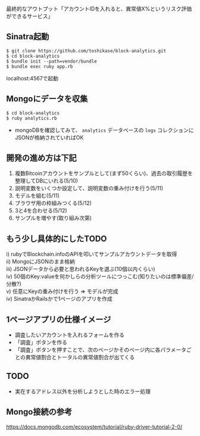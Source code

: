 最終的なアウトプット「アカウントIDを入れると、異常値X%というリスク評価ができるサービス」

## Sinatra起動
```
$ git clone https://github.com/toshikase/block-analytics.git
$ cd block-analytics
$ bundle init --path=vendor/bundle
$ bundle exec ruby app.rb
```
localhost:4567で起動

## Mongoにデータを収集
```
$ cd block-analytics
$ ruby analytics.rb
```
- mongoDBを確認してみて、 `analytics` データベースの `logs` コレクションにJSONが格納されていればOK


## 開発の進め方は下記
1. 複数Bitcoinアカウントをサンプルとして(まず50くらい)、過去の取引履歴を整理してDBにいれる(5/10)
2. 説明変数をいくつか設定して、説明変数の重み付けを行う(5/11)
3. モデルを組む(5/11)
4. ブラウザ用の枠組みつくる(5/12)
5. 3と4を合わせる(5/12)
6. サンプルを増やす(取り組み次第)

## もう少し具体的にしたTODO
i)   rubyでBlockchain.infoのAPIを叩いてサンプルアカウントデータを取得  
ii)  MongoにJSONのまま格納  
iii) JSONデータから必要と思われるKeyを選ぶ(10個以内くらい)  
iv)  50個のKey:valueを何かしらの分析ツールにつっこむ(知りたいのは標準偏差/分散?)  
v)   任意にKeyの重み付けを行う => モデルが完成  
iv)  SinatraかRailsかで1ページのアプリを作成  

## 1ページアプリの仕様イメージ
- 調査したいアカウントを入れるフォームを作る
- 「調査」ボタンを作る
- 「調査」ボタンを押すことで、次のページかそのページ内に各パラメータごとの異常値割合とトータルの異常値割合が出てくる

## TODO
- 実在するアドレス以外を分析しようとした時のエラー処理

## Mongo接続の参考
https://docs.mongodb.com/ecosystem/tutorial/ruby-driver-tutorial-2-0/
